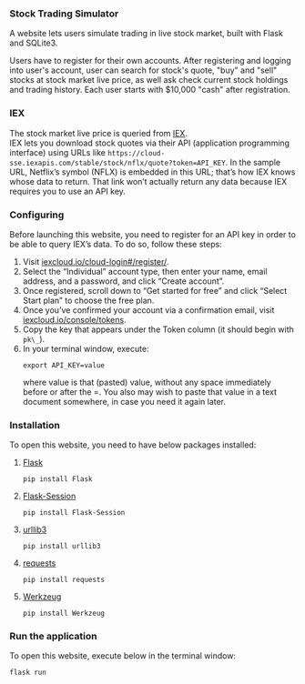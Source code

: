 ### Stock Trading Simulator

A website lets users simulate trading in live stock market, built with Flask and SQLite3.

Users have to register for their own accounts. After registering and logging into user's account, user can search for stock's quote, "buy" and "sell" stocks at stock market live price, as well ask check current stock holdings and trading history. Each user starts with $10,000 "cash" after registration.

### IEX

The stock market live price is queried from [IEX](https://exchange.iex.io/products/market-data-connectivity/).  
IEX lets you download stock quotes via their API (application programming interface) using URLs like `https://cloud-sse.iexapis.com/stable/stock/nflx/quote?token=API_KEY`. In the sample URL, Netflix’s symbol (NFLX) is embedded in this URL; that’s how IEX knows whose data to return. That link won’t actually return any data because IEX requires you to use an API key.

### Configuring

Before launching this website, you need to register for an API key in order to be able to query IEX’s data. To do so, follow these steps:

1. Visit [iexcloud.io/cloud-login#/register/](https://iexcloud.io/cloud-login#/register/).
2. Select the “Individual” account type, then enter your name, email address, and a password, and click “Create account”.
3. Once registered, scroll down to “Get started for free” and click “Select Start plan” to choose the free plan.
4. Once you’ve confirmed your account via a confirmation email, visit [iexcloud.io/console/tokens](https://iexcloud.io/console/tokens).
5. Copy the key that appears under the Token column (it should begin with `pk\_`).
6. In your terminal window, execute:
    ```
    export API_KEY=value
    ```
    where value is that (pasted) value, without any space immediately before or after the =. You also may wish to paste that value in a text document somewhere, in case you need it again later.

### Installation

To open this website, you need to have below packages installed:

1. [Flask](https://flask.palletsprojects.com/en/2.1.x/installation/)
    ```
    pip install Flask
    ```
2. [Flask-Session](https://flask-session.readthedocs.io/en/latest/)
    ```
    pip install Flask-Session
    ```
3. [urllib3](https://pypi.org/project/urllib3/)
    ```
    pip install urllib3
    ```
4. [requests](https://pypi.org/project/requests/)
    ```
    pip install requests
    ```
5. [Werkzeug](https://werkzeug.palletsprojects.com/en/2.1.x/installation/)
    ```
    pip install Werkzeug
    ```

### Run the application

To open this website, execute below in the terminal window:

```bash
flask run
```
